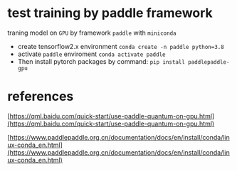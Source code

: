 # test training by paddle framework

traning model on `GPU` by framework `paddle` with `miniconda`

- create tensorflow2.x environment `conda create -n paddle python=3.8`
- activate `paddle` enviroment `conda activate paddle`
- Then install pytorch packages by command: `pip install paddlepaddle-gpu`

# references

[https://qml.baidu.com/quick-start/use-paddle-quantum-on-gpu.html](https://qml.baidu.com/quick-start/use-paddle-quantum-on-gpu.html)

[https://www.paddlepaddle.org.cn/documentation/docs/en/install/conda/linux-conda_en.html](https://www.paddlepaddle.org.cn/documentation/docs/en/install/conda/linux-conda_en.html)